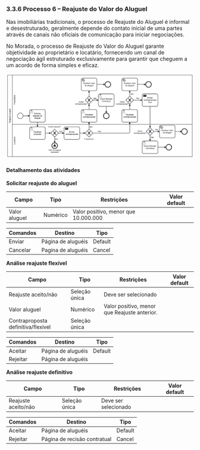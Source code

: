 ### 3.3.6 Processo 6 – Reajuste do Valor do Aluguel

Nas imobiliárias tradicionais, o processo de Reajuste do Aluguel é informal e desestruturado, geralmente depende do contato inicial de uma partes através de canais não oficiais de comunicação para iniciar negociações.

No Morada, o processo de Reajuste do Valor do Aluguel garante objetividade ao proprietário e locatário, fornecendo um canal de negociação ágil estruturado exclusivamente para garantir que cheguem a um acordo de forma simples e eficaz.

![Processo 6 - Reajuste do Aluguel](images/processo-6.png "Modelo BPMN do Processo 6.")


#### Detalhamento das atividades

**Solicitar reajuste do aluguel**

| **Campo**       | **Tipo**         | **Restrições** | **Valor default** |
| ---             | ---              | ---            | ---               |
|  Valor aluguel | Numérico |   Valor positivo, menor que 10.000.000        |                   |

| **Comandos**         |  **Destino**                   | **Tipo** |
| ---                  | ---                            | ---               |
| Enviar | Página de aluguéis | Default |
| Cancelar          | Pagina de aluguéis  |          Cancel         |


**Análise reajuste flexível**

| **Campo**       | **Tipo**         | **Restrições** | **Valor default** |
| ---             | ---              | ---            | ---               |
|  Reajuste aceito/não | Seleção única |  Deve ser selecionado        |             |
|  Valor aluguel | Numérico |   Valor positivo, menor que Reajuste anterior.     |                   |
| Contraproposta definitiva/flexível | Seleção única             |           |               |

| **Comandos**         |  **Destino**                   | **Tipo**          |
| ---                  | ---                            | ---               |
| Aceitar               | Página de aluguéis            |          Default  |
| Rejeitar             |       Página de aluguéis       |              |

**Análise reajuste definitivo**

| **Campo**       | **Tipo**         | **Restrições** | **Valor default** |
| ---             | ---              | ---            | ---               |
|  Reajuste aceito/não | Seleção única |  Deve ser selecionado        |             |

| **Comandos**         |  **Destino**                   | **Tipo**          |
| ---                  | ---                            | ---               |
| Aceitar               | Página de aluguéis            |        Default  |
| Rejeitar             |  Página de recisão contratual   |   Cancel           |


